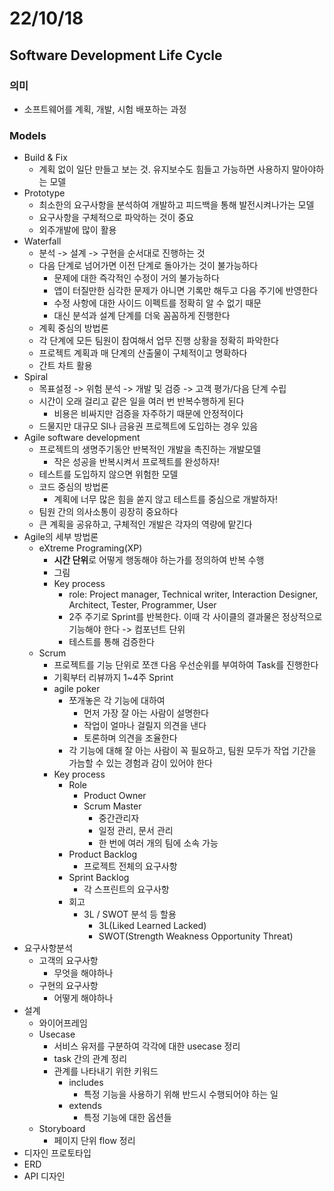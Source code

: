 # 22/10/18

## Software Development Life Cycle

### 의미

- 소프트웨어를 계획, 개발, 시험 배포하는 과정

### Models

- Build & Fix
	- 계획 없이 일단 만들고 보는 것. 유지보수도 힘들고 가능하면 사용하지 말아야하는 모델
- Prototype
	- 최소한의 요구사항을 분석하여 개발하고 피드백을 통해 발전시켜나가는 모델
	- 요구사항을 구체적으로 파악하는 것이 중요
	- 외주개발에 많이 활용
- Waterfall
	- 분석 -> 설계 -> 구현을 순서대로 진행하는 것
	- 다음 단계로 넘어가면 이전 단계로 돌아가는 것이 불가능하다
		- 문제에 대한 즉각적인 수정이 거의 불가능하다
		- 앱이 터질만한 심각한 문제가 아니면 기록만 해두고 다음 주기에 반영한다
		- 수정 사항에 대한 사이드 이펙트를 정확히 알 수 없기 때문
		- 대신 분석과 설계 단계를 더욱 꼼꼼하게 진행한다
	- 계획 중심의 방법론
	- 각 단계에 모든 팀원이 참여해서 업무 진행 상황을 정확히 파악한다
	- 프로젝트 계획과 매 단계의 산출물이 구체적이고 명확하다
	- 간트 차트 활용
- Spiral
	- 목표설정 -> 위험 분석 -> 개발 및 검증 -> 고객 평가/다음 단계 수립
	- 시간이 오래 걸리고 같은 일을 여러 번 반복수행하게 된다
		- 비용은 비싸지만 검증을 자주하기 때문에 안정적이다
	- 드물지만 대규모 SI나 금융권 프로젝트에 도입하는 경우 있음
- Agile software development
	- 프로젝트의 생명주기동안 반복적인 개발을 촉진하는 개발모델
		- 작은 성공을 반복시켜서 프로젝트를 완성하자!
	- 테스트를 도입하지 않으면 위험한 모델
	- 코드 중심의 방법론
		- 계획에 너무 많은 힘을 쏟지 않고 테스트를 중심으로 개발하자!
	- 팀원 간의 의사소통이 굉장히 중요하다
	- 큰 계획을 공유하고, 구체적인 개발은 각자의 역량에 맡긴다
- Agile의 세부 방법론
	- eXtreme Programing(XP)
		- **시간 단위**로 어떻게 행동해야 하는가를 정의하여 반복 수행
		- 그림
		- Key process
			- role: Project manager, Technical writer, Interaction Designer, Architect, Tester, Programmer, User
			- 2주 주기로 Sprint를 반복한다. 이때 각 사이클의 결과물은 정상적으로 기능해야 한다 -> 컴포넌트 단위
			- 테스트를 통해 검증한다
	- Scrum
		- 프로젝트를 기능 단위로 쪼갠 다음 우선순위를 부여하여 Task를 진행한다
		- 기획부터 리뷰까지 1~4주 Sprint
		- agile poker
			- 쪼개놓은 각 기능에 대하여
				- 먼저 가장 잘 아는 사람이 설명한다
				- 작업이 얼마나 걸릴지 의견을 낸다
				- 토론하며 의견을 조율한다
			- 각 기능에 대해 잘 아는 사람이 꼭 필요하고, 팀원 모두가 작업 기간을 가늠할 수 있는 경험과 감이 있어야 한다
		- Key process
			- Role
				- Product Owner
				- Scrum Master
					- 중간관리자
					- 일정 관리, 문서 관리
					- 한 번에 여러 개의 팀에 소속 가능
			- Product Backlog
				- 프로젝트 전체의 요구사항
			- Sprint Backlog
				- 각 스프린트의 요구사항
			- 회고
				- 3L / SWOT 분석 등 할용
					- 3L(Liked Learned Lacked)
					- SWOT(Strength Weakness Opportunity Threat)
- 요구사항분석
	- 고객의 요구사항
		- 무엇을 해야하나
	- 구현의 요구사항
		- 어떻게 해야하나
- 설계
	- 와이어프레임
	- Usecase
		- 서비스 유저를 구분하여 각각에 대한 usecase 정리
		- task 간의 관계 정리
		- 관계를 나타내기 위한 키워드
			- includes
				- 특정 기능을 사용하기 위해 반드시 수행되어야 하는 일
			- extends
				- 특정 기능에 대한 옵션들
	- Storyboard
		- 페이지 단위 flow 정리
- 디자인 프로토타입
- ERD
- API 디자인